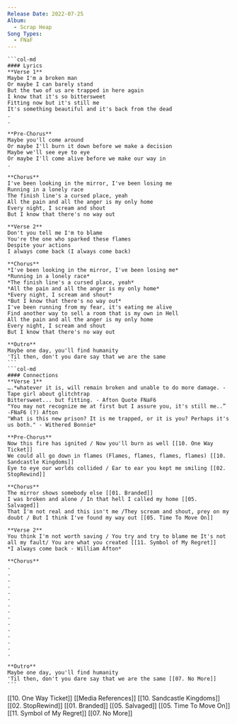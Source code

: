 ```yaml
---
Release Date: 2022-07-25
Album:
  - Scrap Heap
Song Types:
  - FNaF
---
```


````col
```col-md
#### Lyrics
**Verse 1**
Maybe I'm a broken man
Or maybe I can barely stand
But the two of us are trapped in here again
I know that it's so bittersweet
Fitting now but it's still me
It's something beautiful and it's back from the dead
.
.

**Pre-Chorus**
Maybe you'll come around
Or maybe I'll burn it down before we make a decision
Maybe we'll see eye to eye
Or maybe I'll come alive before we make our way in
.

**Chorus**
I've been looking in the mirror, I've been losing me
Running in a lonely race
The finish line's a cursed place, yeah
All the pain and all the anger is my only home
Every night, I scream and shout
But I know that there's no way out

**Verse 2**
Don't you tell me I'm to blame
You're the one who sparked these flames
Despite your actions
I always come back (I always come back)

**Chorus**
*I've been looking in the mirror, I've been losing me*
*Running in a lonely race*
*The finish line's a cursed place, yeah*
*All the pain and all the anger is my only home*
*Every night, I scream and shout*
*But I know that there's no way out*
I've been running from my fear, it's eating me alive
Find another way to sell a room that is my own in Hell
All the pain and all the anger is my only home
Every night, I scream and shout
But I know that there's no way out

**Outro**
Maybe one day, you'll find humanity
'Til then, don't you dare say that we are the same
```
```col-md
#### Connections
**Verse 1**
….*whatever it is, will remain broken and unable to do more damage. - Tape girl about glitchtrap
Bittersweet... but fitting. - Afton Quote FNaF6
"You may not recognize me at first but I assure you, it's still me..” -FNaF6 (?) Afton 
"What is this new prison? It is me trapped, or it is you? Perhaps it's us both." - Withered Bonnie* 

**Pre-Chorus**
Now this fire has ignited / Now you'll burn as well [[10. One Way Ticket]]
We could all go down in flames (Flames, flames, flames, flames) [[10. Sandcastle Kingdoms]]
Eye to eye our worlds collided / Ear to ear you kept me smiling [[02. StopRewind]]

**Chorus**
The mirror shows somebody else [[01. Branded]]
I was broken and alone / In that hell I called my home [[05. Salvaged]]
That I'm not real and this isn't me /They scream and shout, prey on my doubt / But I think I've found my way out [[05. Time To Move On]]

**Verse 2**
You think I'm not worth saving / You try and try to blame me It's not all my fault/ You are what you created [[11. Symbol of My Regret]] 
*I always come back - William Afton*

**Chorus**
.
.
.
.
.
.
.
.
.
.
.
.
.
.
.

**Outro**
Maybe one day, you'll find humanity
'Til then, don't you dare say that we are the same [[07. No More]]
```
````
[[10. One Way Ticket]]
[[Media References]]
[[10. Sandcastle Kingdoms]]
[[02. StopRewind]]
[[01. Branded]]
[[05. Salvaged]]
[[05. Time To Move On]]
[[11. Symbol of My Regret]]
[[07. No More]]
